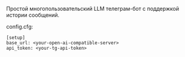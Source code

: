 Простой многопользовательский LLM телеграм-бот с поддержкой истории сообщений.

config.cfg:
```
[setup]
base_url: <your-open-ai-compatible-server>
api_token: <your-tg-api-token>
```
